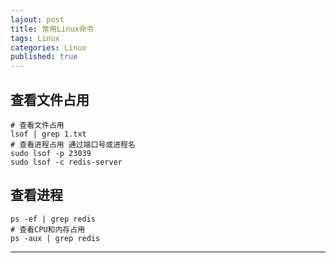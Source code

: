 ```yaml
---  
lajout: post  
title: 常用Linux命令  
tags: Linux  
categories: Linux  
published: true  
---  
```


## 查看文件占用

```shell
# 查看文件占用
lsof | grep 1.txt
# 查看进程占用 通过端口号或进程名
sudo lsof -p 23039
sudo lsof -c redis-server
```

## 查看进程

```shell
ps -ef | grep redis
# 查看CPU和内存占用
ps -aux | grep redis
```

------